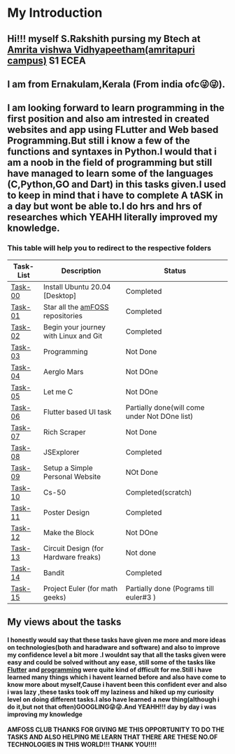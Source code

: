 # My Introduction

## Hi!!! myself S.Rakshith pursing my Btech at [Amrita vishwa Vidhyapeetham(amritapuri campus)](https://www.amrita.edu/campus/amritapuri) **S1 ECEA**

## I am from Ernakulam,Kerala (From india ofc😜😜).
## I am looking forward to learn programming in the first position and also am intrested in created websites and app using FLutter and Web based Programming.But still i know a few of the functions and syntaxes in Python.I would that i am a noob in the field of programming but still have managed to learn some of the languages (C,Python,GO and Dart) in this tasks given.I used to keep in mind that i have to complete **A tASK** in a day but wont be able to.I do hrs and hrs of researches which YEAHH literally improved my knowledge.

### This table will help you to redirect to the respective folders


 **Task-List**               | **Description**     | **Status**        |
 ----------------------------|---------------------|-------------------|
 [Task-00](https://github.com/rakshith6404/amfoss-tasks/tree/main/task-00) | Install Ubuntu 20.04 [Desktop]                                    |Completed           |
 [Task-01](https://github.com/rakshith6404/amfoss-tasks/tree/main/task-01) | Star all the [amFOSS](https://github.com/amfoss) repositories     |Completed           |
 [Task-02](https://github.com/rakshith6404/amfoss-tasks/tree/main/task-02) | Begin your journey with Linux and Git                             |Completed           |
 [Task-03](https://github.com/rakshith6404/amfoss-tasks/tree/main/task-03) | Programming                                                       |Not Done            |
 [Task-04](https://github.com/rakshith6404/amfoss-tasks/tree/main/task-04) | Aerglo Mars                                                       |Not DOne            |
 [Task-05](https://github.com/rakshith6404/amfoss-tasks/tree/main/task-05) | Let me C                                                          |Not DOne            |
 [Task-06](https://github.com/rakshith6404/amfoss-tasks/tree/main/task-06) | Flutter based UI task                    |Partially done(will come under Not DOne list)|
 [Task-07](https://github.com/rakshith6404/amfoss-tasks/tree/main/task-07) | Rich Scraper                                                      |Not Done            |
 [Task-08](https://github.com/rakshith6404/amfoss-tasks/tree/main/task-08) | JSExplorer                                                        |Completed           |
 [Task-09](https://github.com/rakshith6404/amfoss-tasks/tree/main/task-09) | Setup a Simple Personal Website                                   |NOt Done            |
 [Task-10](https://github.com/rakshith6404/amfoss-tasks/tree/main/task-10/week0)| Cs-50                                                        |Completed(scratch)  |   
 [Task-11](https://github.com/rakshith6404/amfoss-tasks/tree/main/task-11) | Poster Design                                                     |Completed           |
 [Task-12](https://github.com/rakshith6404/amfoss-tasks/tree/main/task-12) | Make the Block                                                    | Not DOne           | 
 [Task-13](https://github.com/rakshith6404/amfoss-tasks/tree/main/task-13) | Circuit Design (for Hardware freaks)                              |Not done            |
 [Task-14](https://github.com/rakshith6404/amfoss-tasks/tree/main/task-14) | Bandit                                                            |Completed           |
 [Task-15](https://github.com/rakshith6404/amfoss-tasks/tree/main/task-15) | Project Euler (for math geeks)                                    |Partially done (Pograms till euler#3 )|

## My views about the tasks

#### I honestly would say that these tasks have given me more and more ideas on technologies(both and haradware and software) and also to improve my confidence level a bit more .I wouldnt say that all the tasks given were easy and could be solved without any ease, still some of the tasks like [Flutter](https://github.com/rakshith6404/amfoss-tasks/tree/main/task-06) and [programming](https://github.com/rakshith6404/amfoss-tasks/tree/main/task-03) were quite kind of dfficult for me.Still i have learned many things which i havent learned before and also have come to know more about myself,Cause i havent been this confident ever and also i was lazy ,these tasks took off my laziness and hiked up my curiosity level on doing different tasks.I also have learned a new thing(although i do it,but not that often)**GOOGLING**😜😜.And YEAHH!!! day by day i was improving my knowledge



**AMFOSS CLUB THANKS FOR GIVING ME THIS OPPORTUNITY TO DO THE TASKS AND ALSO HELPING ME LEARN THAT THERE ARE THESE NO.OF TECHNOLOGIES IN THIS WORLD!!! THANK YOU!!!!**
